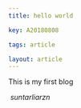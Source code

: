```yaml
---
title: hello world

key: A20180808

tags: article

layout: article 
---
```


This is my first blog 



​                                                                                           *suntarliarzn*